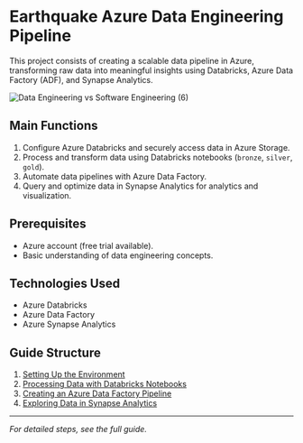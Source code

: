 # Earthquake Azure Data Engineering Pipeline

This project consists of creating a scalable data pipeline in Azure, transforming raw data into meaningful insights using Databricks, Azure Data Factory (ADF), and Synapse Analytics.

![Data Engineering vs Software Engineering (6)](https://github.com/user-attachments/assets/bdadd2e0-89be-4683-b53b-fe331be6f6bf)

## **Main Functions**

1. Configure Azure Databricks and securely access data in Azure Storage.
2. Process and transform data using Databricks notebooks (`bronze`, `silver`, `gold`).
3. Automate data pipelines with Azure Data Factory.
4. Query and optimize data in Synapse Analytics for analytics and visualization.

## **Prerequisites**
- Azure account (free trial available).
- Basic understanding of data engineering concepts.

## **Technologies Used**
- Azure Databricks
- Azure Data Factory
- Azure Synapse Analytics

## **Guide Structure**

1. [Setting Up the Environment](#setting-up-the-environment)
2. [Processing Data with Databricks Notebooks](#processing-data-with-databricks-notebooks)
3. [Creating an Azure Data Factory Pipeline](#creating-an-azure-data-factory-pipeline)
4. [Exploring Data in Synapse Analytics](#exploring-data-in-synapse-analytics)

---

*For detailed steps, see the full guide.*
